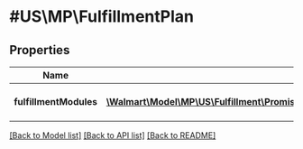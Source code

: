 # #US\MP\FulfillmentPlan

## Properties

Name | Type | Description | Notes
------------ | ------------- | ------------- | -------------
**fulfillmentModules** | [**\Walmart\Model\MP\US\Fulfillment\PromiseFulfillments200ResponsePayloadFulfillmentPlansInnerFulfillmentModulesInner[]**](PromiseFulfillments200ResponsePayloadFulfillmentPlansInnerFulfillmentModulesInner.md) | Fulfillment module details. | [optional]


[[Back to Model list]](../) [[Back to API list]](../../Api/US/MP) [[Back to README]](../../README.md)
